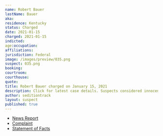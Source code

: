```yaml
---
name: Robert Bauer
lastName: Bauer
aka:
residence: Kentucky
status: Charged
date: 2021-01-15
charged: 2021-01-15
indicted:
age:occupation:
affiliations:
jurisdiction: Federal
image: /images/preview/035.png
suspect: 035.png
booking:
courtroom:
courthouse:
quote:
title: Robert Bauer charged on January 15, 2021
description: Click for latest case details. Suspects considered innocent until proven guilty.
author: seditiontrack
layout: suspect
published: true
---
```

- [News Report](https://www.whas11.com/article/news/crime/kentucky-capitol-riot-arrests-bauer/417-51b5098f-25b0-41f7-898b-37616e64dc5d)
- [Complaint](https://assets.documentcloud.org/documents/20456227/1-14-21-us-v-robert-bauer-complaint-statement.pdf)
- [Statement of Facts](https://www.justice.gov/opa/page/file/1355721/download)
